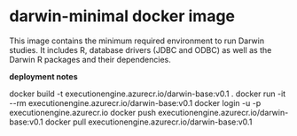# darwin-minimal docker image

This image contains the minimum required environment to run Darwin studies.
It includes R, database drivers (JDBC and ODBC) as well as the Darwin R packages and their dependencies.

**deployment notes**

docker build -t executionengine.azurecr.io/darwin-base:v0.1 .
docker run -it --rm executionengine.azurecr.io/darwin-base:v0.1 
docker login -u <user> -p <password> executionengine.azurecr.io
docker push executionengine.azurecr.io/darwin-base:v0.1
docker pull executionengine.azurecr.io/darwin-base:v0.1


